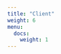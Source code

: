 ```yaml
---
title: "Client"
weight: 6
menu:
  docs:
    weight: 1
---
```


<!--add blocks of content here to add more sections to the community page -->
